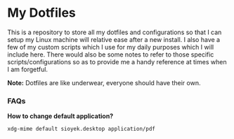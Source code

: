 # My Dotfiles

This is a repository to store all my dotfiles and configurations so that
I can setup my Linux machine will relative ease after a new install.
I also have a few of my custom scripts which I use for my daily purposes
which I will include here. There would also be some notes to refer to
those specific scripts/configurations so as to provide me a handy
reference at times when I am forgetful.

**Note:** Dotfiles are like underwear, everyone should have their own.

### FAQs

**How to change default application?**

```bash
xdg-mime default sioyek.desktop application/pdf
```
